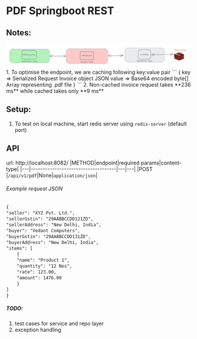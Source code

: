 
# PDF Springboot REST

## Notes:
<img src="diagram.png">
1. To optimise the endpoint, we are caching following key:value pair
```
{ 
    key => Serialized Request Invoice object JSON
    value => Base64 encoded byte[] Array representing .pdf file
}
```
2. Non-cached invoice request takes **236 ms** while cached takes only **9 ms**

## Setup:
1. To test on local machine, start redis server using `redis-server` (default port)

## API
url: http://localhost:8082/
|METHOD|endpoint|required params|content-type|
|---|------------------------------------|---|---|
|POST |`/api/v1/pdf`|None|`application/json`|

###### Example request JSON
```--data-raw 
{
"seller": "XYZ Pvt. Ltd.",
"sellerGstin": "29AABBCCDD121ZD", 
"sellerAddress": "New Delhi, India", 
"buyer": "Vedant Computers",
"buyerGstin": "29AABBCCDD131ZD",
"buyerAddress": "New Delhi, India", 
"items": [
    {
    "name": "Product 1", 
    "quantity": "12 Nos", 
    "rate": 123.00,
    "amount": 1476.00 
    }
] 
}
```

##### TODO:
1. test cases for service and repo layer
2. exception handling